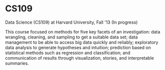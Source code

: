 CS109
=====

Data Science (CS109) at Harvard University, Fall '13 (In progress)

This course focused on methods for five key facets of an investigation: 
data wrangling, cleaning, and sampling to get a suitable data set; data 
management to be able to access big data quickly and reliably; exploratory 
data analysis to generate hypotheses and intuition; prediction based on 
statistical methods such as regression and classification; and communication 
of results through visualization, stories, and interpretable summaries. 
